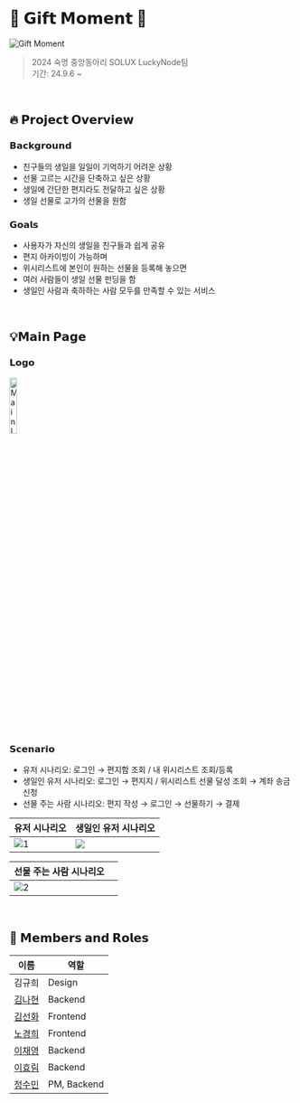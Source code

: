 # 🎁 𝗚𝗶𝗳𝘁 𝗠𝗼𝗺𝗲𝗻𝘁 🎁
![Gift Moment](https://github.com/user-attachments/assets/e0fb7bd6-e34d-4d4b-93ff-c6dee31cfad8)

> 2024 숙명 중앙동아리 SOLUX LuckyNode팀 </br>
> 기간: 24.9.6 ~ </br>

</br>

## 🔥 𝗣𝗿𝗼𝗷𝗲𝗰𝘁 𝗢𝘃𝗲𝗿𝘃𝗶𝗲𝘄

### 𝗕𝗮𝗰𝗸𝗴𝗿𝗼𝘂𝗻𝗱
- 친구들의 생일을 일일이 기억하기 어려운 상황
- 선물 고르는 시간을 단축하고 싶은 상황
- 생일에 간단한 편지라도 전달하고 싶은 상황
- 생일 선물로 고가의 선물을 원함

### 𝗚𝗼𝗮𝗹𝘀
- 사용자가 자신의 생일을 친구들과 쉽게 공유
- 편지 아카이빙이 가능하며
- 위시리스트에 본인이 원하는 선물을 등록해 놓으면
- 여러 사람들이 생일 선물 펀딩을 함
- 생일인 사람과 축하하는 사람 모두를 만족할 수 있는 서비스

</br>


## 💡𝗠𝗮𝗶𝗻 𝗣𝗮𝗴𝗲

### 𝗟𝗼𝗴𝗼
<img src="https://github.com/user-attachments/assets/59eeb898-02c5-49bd-9013-a6fd45ed0c4e" alt="Main Logo" width="16%"> 
</br>

### 𝗦𝗰𝗲𝗻𝗮𝗿𝗶𝗼
- 유저 시나리오: 로그인 → 편지함 조회 / 내 위시리스트 조회/등록
- 생일인 유저 시나리오: 로그인 → 편지지 / 위시리스트 선물 달성 조회 → 계좌 송금 신청
- 선물 주는 사람 시나리오: 편지 작성 → 로그인 → 선물하기 → 결제

| **유저 시나리오** | **생일인 유저 시나리오** |
|-------|-------|
| ![1](https://github.com/user-attachments/assets/59566044-3556-4871-afce-a995fdd5e810) |  ![](https://github.com/user-attachments/assets/a16ac7f1-7bb9-4345-aaa1-5428aefa82e0) |

| **선물 주는 사람 시나리오** |       |
|-------|-------|
|  ![2](https://github.com/user-attachments/assets/a76bd679-03a2-4d47-a25d-38c7711153dd) |       |

</br>

## 👥 𝗠𝗲𝗺𝗯𝗲𝗿𝘀 𝗮𝗻𝗱 𝗥𝗼𝗹𝗲𝘀
| 이름        | 역할               | 
|-------------|--------------------|
| 김규희 | Design            |
| [김나현](https://github.com/knh0126) | Backend            | 
| [김선화](https://github.com/sunhwaaRj)| Frontend           | 
| [노경희](https://github.com/khee2) | Frontend           | 
| [이채영](https://github.com/alwaysY0ung) | Backend            | 
| [이효림](https://github.com/mhdiree) | Backend            | 
| [정수민](https://github.com/jsm1129) | PM, Backend            |

</br>
